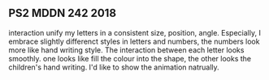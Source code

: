 ## PS2 MDDN 242 2018
<!-- Exhibition:
I suppose I select the the first word because of the characteristic is overlaps.when I overlap the 2D shapes and lines, I'd like to give a sense of 3D of these letters. The original inspriation by my daughter's toy so that I choose the brighter colours, also adding the transparent setting to the overlap layer, hopefully looks more vibrant. Then, some portions of  overlaps are drawn with the shape, the others depend on the order of drawing and the position of shapes.
Totally, I create the style of alphabet for children, that's why I switch the straight line into curve. -->
<!-- Alphabet:
I continued to develop one of my original idea. I used this style to create a couple of letters. In this case, the problem is I need more variables to define the different letter, like the colour for each part, the handle point, and so on. Also, I keep working on the details of my letters.
I got inspried by some of precedent including colours, shapes, and so on.
I try to define my consistent style with adding some constant value instead of variables. Anyway, with all the helps, I work out them within 12 variables. They refined all the details of each letter and number like size, position, joint, ratio, colour, shadow to make them stand out. I use blocks to emphasis the main part because of the contrast between blocks and lines. Also, I draw another shape with transparent colour to show the visual effect.

I set up the constant for colours(fill and stroke); also, I set the angle as degree mode.



I set up eleven parameters per letter are now:
  * `bottomletterX` : the arc1 with filled colour coordinate X
  * 'bottomletterY' : the arc2 with filled colour coordinate Y
  * 'bottomletterR' : the radius of this ellipse
  * 'bRa1' : the beginning of the angle of arc1
  * 'bRa2' : the end of the the angel of arc1
  * 'topletterX' : X axis (the stroke of an arc2)
  * 'toplettery' : Y axis (the stroke of an arc2)
  * 'topletterR': the vertical radius
  * 'topletterR1' : the horizonal radius
  * 'tRa1' : the beginning of the angle of arc2
  * 'tRa2' : the end of the angle of arc2
 -->

interaction
unify my letters in a consistent size, position, angle. Especially, I embrace slightly differenct styles in letters and numbers, the numbers look more like hand writing style. The interaction between each letter looks smoothly. one looks like fill the colour into the shape, the other looks the children's hand writing. I'd like to show the animation natrually.

<!-- In the beginning, I had created the original sketch letters. I simplified the background to black, and I drawed the lines and  arcs, I was going to use the 2D shapes to build the 3D form. 

I created 3 different drafts. For the first one, I control the angle of ellipses and the position of lines to contruct different letters.Also, I changed the opacity of colous, looks a little bit like the 3 dimention.
The second one, I used the linear gradient to create the distinctive visual effect.
The third one, I draw the different basic shapes and control the parameter include the position, scale, opacity and so on to show the different combination. Also, I used the superellipse to get the interesting form.
I am going to put them into the system to have a look at what happen next step.
 -->




